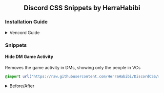 <div align="center">

  ## Discord CSS Snippets by HerraHabibi

</div>

### Installation Guide

<details>
  <summary>Vencord Guide</summary>
  
  1. Press the Discord settings button
  \
  ![Step 1](https://i.imgur.com/8p3KjVH.png)
  2. Scroll down to the "Vencord" section, click on the "Vencord" tab and press the "Edit QuickCSS" button
  \
  ![Step 2](https://i.imgur.com/p4iciK7.png)
  1. In this popup, you must copy the code to apply the custom snippets and now you can close it. Whenever there is a ``:root`` part, paste the ``@import`` part first and then the ``:root`` part
  \
  ![Step 3](https://i.imgur.com/dsNWmd3.png)
</details>

### Snippets

#### Hide DM Game Activity
Removes the game activity in DMs, showing only the people in VCs
```css
@import url('https://raw.githubusercontent.com/HerraHabibi/DiscordCSS/refs/heads/main/src/HideDmGameActivity.css');
```
<details>
  <summary>Before/After</summary>

  ![Hide DM Game Activity](https://i.imgur.com/PgunQLm.png)
</details>